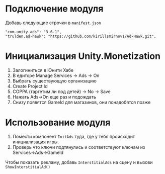 # Подключение модуля 

Добавь следующие строчки в `manifest.json`
```
"com.unity.ads": "3.6.1",
"trulden.ad-hawk": "https://github.com/kirillsmirnov1/Ad-Hawk.git",
```

# Инициализация Unity.Monetization 

1. Залогиниться в Юнити Хабе
2. В едиторе Manage Services → Ads → On
3. Выбрать существующую организацию
4. Create Project Id
5. COPPA (таргетим ли под детей) → No → Save
6. Нажать Ads→On еще раз и подождать
7. Снизу появятся GameId для магазинов, они понадобятся позже

# Использование модуля

1. Помести компонент `InitAds` туда, где у тебя происходит инициализация игры.
2. Проверь что ключи подтянулись и соответствуют ключам из Services→Ads→GameId

Чтобы показать рекламу, добавь `InterstitialAds` на сцену и вызови `ShowInterstitialAd()`
